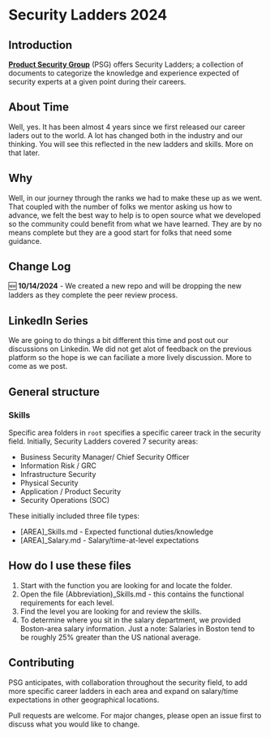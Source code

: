 # Security Ladders 2024

## Introduction

[**Product Security Group**](https://www.productsecuritygroup.com) (PSG) offers Security Ladders; a collection of documents to categorize the knowledge and experience expected of security experts at a given point during their careers.

## About Time

Well, yes. It has been almost 4 years since we first released our career laders out to the world. A lot has changed both in the industry and our thinking. You will see this reflected in the new ladders and skills. More on that later.

## Why
Well, in our journey through the ranks we had to make these up as we went. That coupled with the number of folks we mentor asking us how to advance, we felt the best way to help is to open source what we developed so the community could benefit from what we have learned. They are by no means complete but they are a good start for folks that need some guidance.

## Change Log

:new: **10/14/2024** - We created a new repo and will be dropping the new ladders as they complete the peer review process. 

## LinkedIn Series

We are going to do things a bit different this time and post out our discussions on Linkedin. We did not get alot of feedback on the previous platform so the hope is we can faciliate a more lively discussion. More to come as we post.   

## General structure

### Skills

Specific area folders in `root` specifies a specific career track in the security field. Initially, Security Ladders covered 7 security areas:

* Business Security Manager/ Chief Security Officer
* Information Risk / GRC
* Infrastructure Security
* Physical Security
* Application / Product Security
* Security Operations (SOC)

These initially included three file types:

* [AREA]_Skills.md - Expected functional duties/knowledge
* [AREA]_Salary.md - Salary/time-at-level expectations

## How do I use these files

1. Start with the function you are looking for and locate the folder.
2. Open the file (Abbreviation)_Skills.md - this contains the functional requirements for each level.
3. Find the level you are looking for and review the skills.
4. To determine where you sit in the salary department, we provided Boston-area salary information. Just a note: Salaries in Boston tend to be roughly 25% greater than the US national average.

## Contributing

PSG anticipates, with collaboration throughout the security field, to add more specific career ladders in each area and expand on salary/time expectations in other geographical locations.

Pull requests are welcome. For major changes, please open an issue first to discuss what you would like to change.

